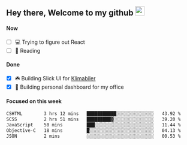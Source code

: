 ## Hey there, Welcome to my github <img src="https://media.giphy.com/media/hvRJCLFzcasrR4ia7z/giphy.gif" width="25px">

#### Now
- [ ] 💻 Trying to figure out React
- [ ] 📕 Reading

#### Done
- [x] ☘️ Building Slick UI for [Klimabiler](https://klimabiler.dk)
- [x] 🚀 Building personal dashboard for my office
 
 #### Focused on this week
<!--START_SECTION:waka-->

```txt
CSHTML        3 hrs 12 mins   ███████████░░░░░░░░░░░░░░   43.92 %
SCSS          2 hrs 51 mins   █████████▓░░░░░░░░░░░░░░░   39.20 %
JavaScript    50 mins         ███░░░░░░░░░░░░░░░░░░░░░░   11.44 %
Objective-C   18 mins         █░░░░░░░░░░░░░░░░░░░░░░░░   04.13 %
JSON          2 mins          ░░░░░░░░░░░░░░░░░░░░░░░░░   00.53 %
```

<!--END_SECTION:waka-->

